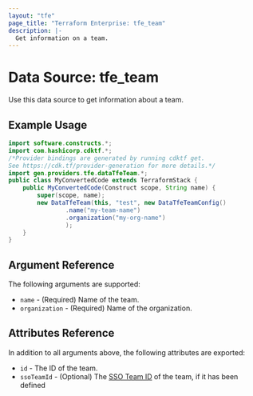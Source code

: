 ```yaml
---
layout: "tfe"
page_title: "Terraform Enterprise: tfe_team"
description: |-
  Get information on a team.
---
```


# Data Source: tfe_team

Use this data source to get information about a team.

## Example Usage

```java
import software.constructs.*;
import com.hashicorp.cdktf.*;
/*Provider bindings are generated by running cdktf get.
See https://cdk.tf/provider-generation for more details.*/
import gen.providers.tfe.dataTfeTeam.*;
public class MyConvertedCode extends TerraformStack {
    public MyConvertedCode(Construct scope, String name) {
        super(scope, name);
        new DataTfeTeam(this, "test", new DataTfeTeamConfig()
                .name("my-team-name")
                .organization("my-org-name")
                );
    }
}
```

## Argument Reference

The following arguments are supported:

* `name` - (Required) Name of the team.
* `organization` - (Required) Name of the organization.

## Attributes Reference

In addition to all arguments above, the following attributes are exported:

* `id` - The ID of the team.
* `ssoTeamId` - (Optional) The [SSO Team ID](https://developer.hashicorp.com/terraform/cloud-docs/users-teams-organizations/single-sign-on#team-names-and-sso-team-ids) of the team, if it has been defined

<!-- cache-key: cdktf-0.17.0-pre.15 input-d231d33c8a4a4e5d2ef8d59dddd50d6c6faa1cb5310de9b973f9095ca67523a9 -->